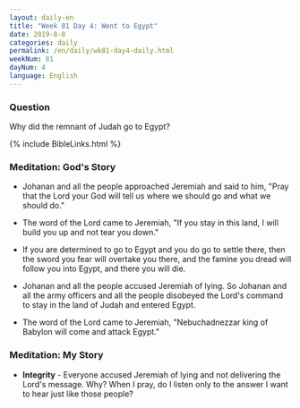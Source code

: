 ```yaml
---
layout: daily-en
title: "Week 81 Day 4: Went to Egypt"
date: 2019-8-8 
categories: daily
permalink: /en/daily/wk81-day4-daily.html
weekNum: 81
dayNum: 4
language: English
---
```


### Question     
Why did the remnant of Judah go to Egypt?

{% include BibleLinks.html %} 

### Meditation: God's Story   
+ Johanan and all the people approached Jeremiah and said to him, "Pray that the Lord your God will tell us where we should go and what we should do." 

+ The word of the Lord came to Jeremiah, "If you stay in this land, I will build you up and not tear you down." 

+ If you are determined to go to Egypt and you do go to settle there, then the sword you fear will overtake you there, and the famine you dread will follow you into Egypt, and there you will die. 

+ Johanan and all the people accused Jeremiah of lying. So Johanan and all the army officers and all the people disobeyed the Lord's command to stay in the land of Judah and entered Egypt. 

+ The word of the Lord came to Jeremiah, "Nebuchadnezzar king of Babylon will come and attack Egypt." 

### Meditation: My Story   
+ **Integrity** - Everyone accused Jeremiah of lying and not delivering the Lord's message. Why? When I pray, do I listen only to the answer I want to hear just like those people? 

